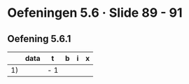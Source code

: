 # Oefeningen 5.6 &middot; Slide 89 - 91

## Oefening 5.6.1

| &nbsp; | data | t | b | i | x |
| ------ | ---- | - | - | - | - |
| 1)     | &nbsp; | - 1 | | | | |
